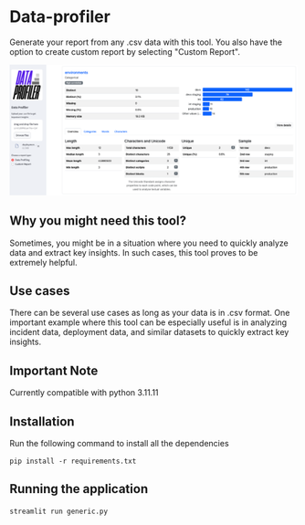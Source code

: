 # Data-profiler
Generate your report from any .csv data with this tool. You also have the option to create custom report by selecting "Custom Report".

![Alt text](images/main-screenshot.png)

## Why you might need this tool?
Sometimes, you might be in a situation where you need to quickly analyze data and extract key insights. In such cases, this tool proves to be extremely helpful.

## Use cases
There can be several use cases as long as your data is in .csv format. One important example where this tool can be especially useful is in analyzing incident data, deployment data, and similar datasets to quickly extract key insights.

## Important Note
Currently compatible with python 3.11.11

## Installation
 Run the following command to install all the dependencies
 ```
 pip install -r requirements.txt
```
## Running the application
```
streamlit run generic.py
```
